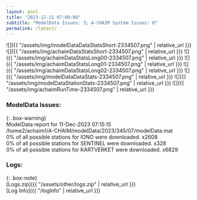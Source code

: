 ```yaml
---
layout: post
title: "2023-12-11 07:00:00"
subtitle: "ModelData Issues: 3; A-CHAIM System Issues: 0"
permalink: /latest/
---
```


![]({{ "/assets/img/modelDataDataStatsShort-2334507.png" | relative_url }})
![]({{ "/assets/img/achaimDataStatsShort-2334507.png" | relative_url }})
![]({{ "/assets/img/achaimDataStatsLong00-2334507.png" | relative_url }})
![]({{ "/assets/img/achaimDataStatsLong01-2334507.png" | relative_url }})
![]({{ "/assets/img/achaimDataStatsLong02-2334507.png" | relative_url }})
![]({{ "/assets/img/modelDataDataStats-2334507.png" | relative_url }})
![]({{ "/assets/img/modelDataStationStats-2334507.png" | relative_url }})
![]({{ "/assets/img/achaimRunTime-2334507.png" | relative_url }})


### ModelData Issues:  
  
{: .box-warning}  
 ModelData report for 11-Dec-2023 07:15:15   
 /home2/achaim1/A-CHAIM/modelData/2023/345/07/modelData.mat   
 0% of all possible stations for IONO were downloaded. x2608   
 0% of all possible stations for SENTINEL were downloaded. x328   
 0% of all possible stations for KARTVERKET were downloaded. x6829   
  


### Logs:  
  
{: .box-note}  
[Logs.zip]({{ "/assets/other/logs.zip" | relative_url }})  
[Log Info]({{ "/logInfo" | relative_url }})  
